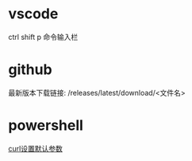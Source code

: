 # vscode
ctrl shift p 命令输入栏

# github
最新版本下载链接: /releases/latest/download/<文件名>

# powershell
[curl设置默认参数](https://blog.artiga.top/2021/pwsh-iwr-without-ie/)